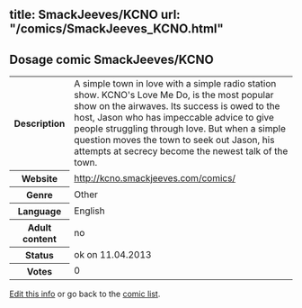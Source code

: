 title: SmackJeeves/KCNO
url: "/comics/SmackJeeves_KCNO.html"
---
Dosage comic SmackJeeves/KCNO
-----------------------------------------

<table class="comicinfo">
<tr>
<th>Description</th><td>A simple town in love with a simple radio station show. KCNO's Love Me Do, is the most popular show on the airwaves. Its success is owed to the host, Jason who has impeccable advice to give people struggling through love. But when a simple question moves the town to seek out Jason, his attempts at secrecy become the newest talk of the town.</td>
</tr>
<tr>
<th>Website</th><td><a href="http://kcno.smackjeeves.com/comics/">http://kcno.smackjeeves.com/comics/</a></td>
</tr>
<tr>
<th>Genre</th><td>Other</td>
</tr>
<tr>
<th>Language</th><td>English</td>
</tr>
<tr>
<th>Adult content</th><td>no</td>
</tr>
<tr>
<th>Status</th><td>ok on 11.04.2013</td>
</tr>
<tr>
<th>Votes</th><td>0</div></td>
</tr>
</table>

[Edit this info](/comics/SmackJeeves_KCNO_edit.html) or go back to the [comic list](../comic-index.html).
